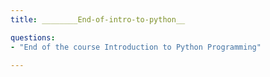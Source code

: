 ```yaml
---
title: ________End-of-intro-to-python__

questions:
- "End of the course Introduction to Python Programming"

---
```


